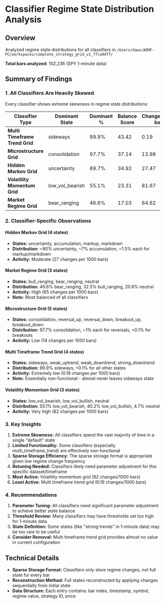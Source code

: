 # Classifier Regime State Distribution Analysis

## Overview
Analyzed regime state distributions for all classifiers in `/Users/daws/ADMF-PC/workspaces/complete_strategy_grid_v1_7fca9dff/`

**Total bars analyzed:** 102,236 (SPY 1-minute data)

## Summary of Findings

### 1. All Classifiers Are Heavily Skewed

Every classifier shows extreme skewness in regime state distributions:

| Classifier Type | Dominant State | Dominant % | Balance Score | Changes/1000 bars |
|-----------------|----------------|------------|---------------|-------------------|
| **Multi Timeframe Trend Grid** | sideways | 99.9% | 43.42 | 0.19 |
| **Microstructure Grid** | consolidation | 97.7% | 37.14 | 13.98 |
| **Hidden Markov Grid** | uncertainty | 89.7% | 34.92 | 27.47 |
| **Volatility Momentum Grid** | low_vol_bearish | 55.1% | 23.31 | 81.67 |
| **Market Regime Grid** | bear_ranging | 46.6% | 17.03 | 64.62 |

### 2. Classifier-Specific Observations

#### Hidden Markov Grid (4 states)
- **States:** uncertainty, accumulation, markup, markdown
- **Distribution:** ~90% uncertainty, ~7% accumulation, ~1.5% each for markup/markdown
- **Activity:** Moderate (27 changes per 1000 bars)

#### Market Regime Grid (3 states)
- **States:** bull_ranging, bear_ranging, neutral
- **Distribution:** 46.6% bear_ranging, 32.5% bull_ranging, 20.8% neutral
- **Activity:** High (65 changes per 1000 bars)
- **Note:** Most balanced of all classifiers

#### Microstructure Grid (5 states)
- **States:** consolidation, reversal_up, reversal_down, breakout_up, breakout_down
- **Distribution:** 97.7% consolidation, ~1% each for reversals, <0.1% for breakouts
- **Activity:** Low (14 changes per 1000 bars)

#### Multi Timeframe Trend Grid (4 states)
- **States:** sideways, weak_uptrend, weak_downtrend, strong_downtrend
- **Distribution:** 99.9% sideways, <0.1% for all other states
- **Activity:** Extremely low (0.19 changes per 1000 bars)
- **Note:** Essentially non-functional - almost never leaves sideways state

#### Volatility Momentum Grid (3 states)
- **States:** low_vol_bearish, low_vol_bullish, neutral
- **Distribution:** 55.1% low_vol_bearish, 40.2% low_vol_bullish, 4.7% neutral
- **Activity:** Very high (82 changes per 1000 bars)

### 3. Key Insights

1. **Extreme Skewness:** All classifiers spend the vast majority of time in a single "default" state
2. **Limited Functionality:** Some classifiers (especially multi_timeframe_trend) are effectively non-functional
3. **Sparse Storage Efficiency:** The sparse storage format is appropriate given low regime change frequency
4. **Retuning Needed:** Classifiers likely need parameter adjustment for this specific dataset/timeframe
5. **Most Active:** Volatility momentum grid (82 changes/1000 bars)
6. **Least Active:** Multi timeframe trend grid (0.19 changes/1000 bars)

### 4. Recommendations

1. **Parameter Tuning:** All classifiers need significant parameter adjustment to achieve better state balance
2. **Threshold Review:** Many classifiers may have thresholds set too high for 1-minute data
3. **State Definition:** Some states (like "strong trends" in 1-minute data) may be too rare to be useful
4. **Consider Removal:** Multi timeframe trend grid provides almost no value in current configuration

## Technical Details

- **Sparse Storage Format:** Classifiers only store regime changes, not full state for every bar
- **Reconstruction Method:** Full states reconstructed by applying changes sequentially from initial state
- **Data Structure:** Each entry contains: bar index, timestamp, symbol, regime value, strategy ID, price